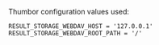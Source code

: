 Thumbor configuration values used:

 ```
 RESULT_STORAGE_WEBDAV_HOST = '127.0.0.1'
 RESULT_STORAGE_WEBDAV_ROOT_PATH = '/'
 ```
